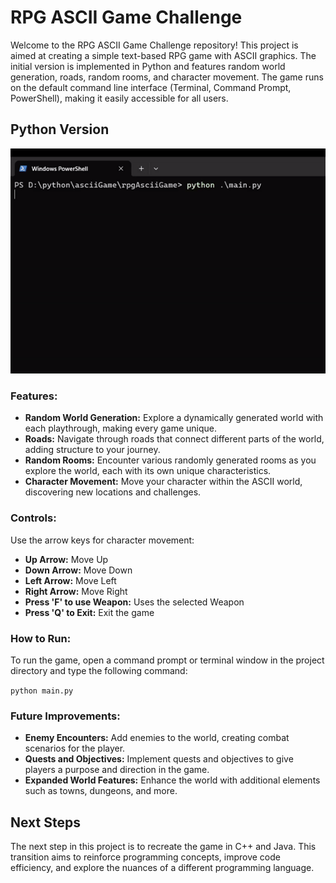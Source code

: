 
<h1>RPG ASCII Game Challenge</h1>

<p>Welcome to the RPG ASCII Game Challenge repository! This project is aimed at creating a simple text-based RPG game with ASCII graphics. The initial version is implemented in Python and features random world generation, roads, random rooms, and character movement. The game runs on the default command line interface (Terminal, Command Prompt, PowerShell), making it easily accessible for all users.</p>

<h2>Python Version</h2>
<img src="./media/pythonRPGgame1.gif"/>
<h3>Features:</h3>
<ul>
    <li><strong>Random World Generation:</strong> Explore a dynamically generated world with each playthrough, making every game unique.</li>
    <li><strong>Roads:</strong> Navigate through roads that connect different parts of the world, adding structure to your journey.</li>
    <li><strong>Random Rooms:</strong> Encounter various randomly generated rooms as you explore the world, each with its own unique characteristics.</li>
    <li><strong>Character Movement:</strong> Move your character within the ASCII world, discovering new locations and challenges.</li>
</ul>

<h3>Controls:</h3>
<p>Use the arrow keys for character movement:</p>
<ul>
    <li><strong>Up Arrow:</strong> Move Up</li>
    <li><strong>Down Arrow:</strong> Move Down</li>
    <li><strong>Left Arrow:</strong> Move Left</li>
    <li><strong>Right Arrow:</strong> Move Right</li>
    <li><strong>Press 'F' to use Weapon:</strong> Uses the selected Weapon</li>
    <li><strong>Press 'Q' to Exit:</strong> Exit the game</li>
</ul>

<h3>How to Run:</h3>
<p>To run the game, open a command prompt or terminal window in the project directory and type the following command:</p>
<code>python main.py</code>
</br>


<h3>Future Improvements:</h3>
<ul>
    <li><strong>Enemy Encounters:</strong> Add enemies to the world, creating combat scenarios for the player.</li>
    <li><strong>Quests and Objectives:</strong> Implement quests and objectives to give players a purpose and direction in the game.</li>
    <li><strong>Expanded World Features:</strong> Enhance the world with additional elements such as towns, dungeons, and more.</li>
</ul>

<h2>Next Steps</h2>

<p>The next step in this project is to recreate the game in C++ and Java. This transition aims to reinforce programming concepts, improve code efficiency, and explore the nuances of a different programming language.</p>

